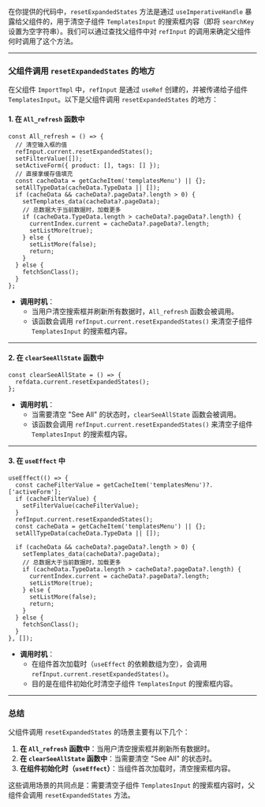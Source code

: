 在你提供的代码中，`resetExpandedStates` 方法是通过 `useImperativeHandle` 暴露给父组件的，用于清空子组件 `TemplatesInput` 的搜索框内容（即将 `searchKey` 设置为空字符串）。我们可以通过查找父组件中对 `refInput` 的调用来确定父组件何时调用了这个方法。

---

### **父组件调用 `resetExpandedStates` 的地方**
在父组件 `ImportTmpl` 中，`refInput` 是通过 `useRef` 创建的，并被传递给子组件 `TemplatesInput`。以下是父组件调用 `resetExpandedStates` 的地方：

#### **1. 在 `All_refresh` 函数中**
```tsx
const All_refresh = () => {
  // 清空输入框的值
  refInput.current.resetExpandedStates();
  setFilterValue([]);
  setActiveForm({ product: [], tags: [] });
  // 直接拿缓存值填充
  const cacheData = getCacheItem('templatesMenu') || {};
  setAllTypeData(cacheData.TypeData || []);
  if (cacheData && cacheData?.pageData?.length > 0) {
    setTemplates_data(cacheData?.pageData);
    // 总数据大于当前数据时，加载更多
    if (cacheData.TypeData.length > cacheData?.pageData?.length) {
      currentIndex.current = cacheData?.pageData?.length;
      setListMore(true);
    } else {
      setListMore(false);
      return;
    }
  } else {
    fetchSonClass();
  }
};
```

- **调用时机**：
  - 当用户清空搜索框并刷新所有数据时，`All_refresh` 函数会被调用。
  - 该函数会调用 `refInput.current.resetExpandedStates()` 来清空子组件 `TemplatesInput` 的搜索框内容。

---

#### **2. 在 `clearSeeAllState` 函数中**
```tsx
const clearSeeAllState = () => {
  refdata.current.resetExpandedStates();
};
```

- **调用时机**：
  - 当需要清空 "See All" 的状态时，`clearSeeAllState` 函数会被调用。
  - 该函数会调用 `refInput.current.resetExpandedStates()` 来清空子组件 `TemplatesInput` 的搜索框内容。

---

#### **3. 在 `useEffect` 中**
```tsx
useEffect(() => {
  const cacheFilterValue = getCacheItem('templatesMenu')?.['activeForm'];
  if (cacheFilterValue) {
    setFilterValue(cacheFilterValue);
  }
  refInput.current.resetExpandedStates();
  const cacheData = getCacheItem('templatesMenu') || {};
  setAllTypeData(cacheData.TypeData || []);

  if (cacheData && cacheData?.pageData?.length > 0) {
    setTemplates_data(cacheData?.pageData);
    // 总数据大于当前数据时，加载更多
    if (cacheData.TypeData.length > cacheData?.pageData?.length) {
      currentIndex.current = cacheData?.pageData?.length;
      setListMore(true);
    } else {
      setListMore(false);
      return;
    }
  } else {
    fetchSonClass();
  }
}, []);
```

- **调用时机**：
  - 在组件首次加载时（`useEffect` 的依赖数组为空），会调用 `refInput.current.resetExpandedStates()`。
  - 目的是在组件初始化时清空子组件 `TemplatesInput` 的搜索框内容。

---

### **总结**
父组件调用 `resetExpandedStates` 的场景主要有以下几个：
1. **在 `All_refresh` 函数中**：当用户清空搜索框并刷新所有数据时。
2. **在 `clearSeeAllState` 函数中**：当需要清空 "See All" 的状态时。
3. **在组件初始化时（`useEffect`）**：当组件首次加载时，清空搜索框内容。

这些调用场景的共同点是：需要清空子组件 `TemplatesInput` 的搜索框内容时，父组件会调用 `resetExpandedStates` 方法。
